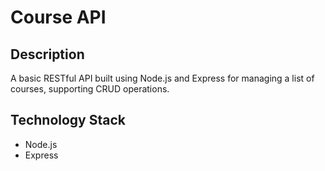 # Course API

## Description
A basic RESTful API built using Node.js and Express for managing a list of courses, supporting CRUD operations.

## Technology Stack
- Node.js
- Express

 

